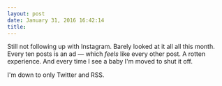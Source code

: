 ```yaml
---
layout: post
date: January 31, 2016 16:42:14
title: 
---
```

Still not following up with Instagram. Barely looked at it all all this month. Every ten posts is an ad — which _feels_ like every other post. A rotten experience. And every time I see a baby I'm moved to shut it off. 

I'm down to only Twitter and RSS. 